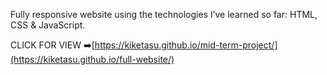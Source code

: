 Fully responsive website using the technologies I’ve learned so far: HTML, CSS &amp; JavaScript.

CLICK FOR VIEW ➡️[https://kiketasu.github.io/mid-term-project/](https://kiketasu.github.io/full-website/)
